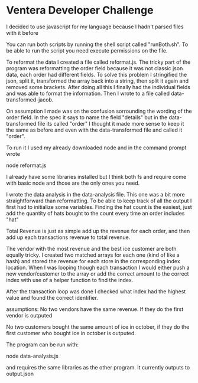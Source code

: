 # Ventera Developer Challenge

I decided to use javascript for my language because I hadn't parsed files with it before

You can run both scripts by running the shell script called "runBoth.sh". To be able to run the script you need execute permissions on the file.

To reformat the data I created a file called reformat.js.
The tricky part of the program was reformatting the order field because it
was not classic json data, each order had different fields. To solve this problem
I stringified the json, split it, transformed the array back into a string, then
split it again and removed some brackets. After doing all this I finally had the
individual fields and was able to format the information. Then I wrote to a
file called data-transformed-jacob.

On assumption I made was on the confusion sorrounding the wording of the order
field. In the spec it says to name the field "details" but in the data-transformed
file its called "order" I thought it made more sense to keep it the same as
before and even with the data-transformed file and called it "order".

To run it I used my already downloaded node and in the command prompt wrote

  node reformat.js

I already have some libraries installed but I think both fs and require come with
basic node and those are the only ones you need.


I wrote the data analysis in the data-analysis file. This one was a bit more straightforward than reformatting. To be able to keep track of all the output I first had to initialize some variables. Finding the hat count is the easiest, just add the quantity of hats bought to the count every time an order includes "hat"

Total Revenue is just as simple add up the revenue for each order, and then add up each transactions revenue to total revenue.

The vendor with the most revenue and the best ice customer are both equally tricky. I created two matched arrays for each one (kind of like a hash) and stored the revenue for each store in the corresponding index location. When I was looping though each transaction I would either push a new vendor/customer to the array or add the correct amount to the correct index with use of a helper function to find the index.

After the transaction loop was done I checked what index had the highest value and found the correct identifier.

assumptions: No two vendors have the same revenue. If they do the first vendor
is outputed

No two customers bought the same amount of ice in october, if they do the first
customer who bought ice in october is outputed.

The program can be run with:

  node data-analysis.js

and requires the same libraries as the other program. It currently outputs to output.json
